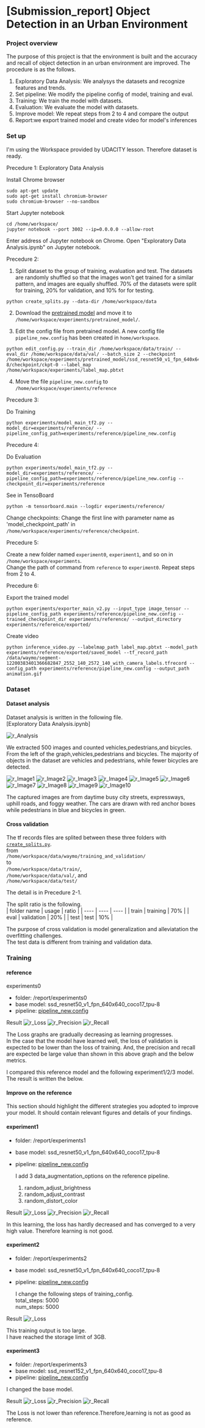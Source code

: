 # [Submission_report] Object Detection in an Urban Environment

### Project overview
The purpose of this project is that the environment is built and the accuracy and recall of object detection in an urban environment are improved.
The procedure is as the follows.
1. Exploratory Data Analysis: We analysys the datasets and recognize features and trends.
2. Set pipeline: We modify the pipeline config of model, training and eval.
3. Training: We train the model with datasets.
4. Evaluation: We evaluate the model with datasets.
5. Improve model: We repeat steps from 2 to 4 and compare the output
6. Report:we export trained model and create video for model's inferences

### Set up
I'm using the Workspace provided by UDACITY lesson.
Therefore dataset is ready.



Precedure 1: Exploratory Data Analysis

Install Chrome browser
```
sudo apt-get update
sudo apt-get install chromium-browser
sudo chromium-browser --no-sandbox
```
Start Jupyter notebook
```
cd /home/workspace/
jupyter notebook --port 3002 --ip=0.0.0.0 --allow-root
```
Enter address of Jupyter notebook on Chrome.
Open "Exploratory Data Analysis.ipynb" on Jupyter notebook.

Precedure 2:
1. Split dataset to the group of training, evaluation and test.
The datasets are randomly shuffled so that the images won't get trained for a similar pattern, and images are equally shuffled.
70% of the datasets were split for training, 20% for validation, and 10% for for testing. 
```
python create_splits.py --data-dir /home/workspace/data
```
2. Download the [pretrained model](http://download.tensorflow.org/models/object_detection/tf2/20200711/ssd_resnet50_v1_fpn_640x640_coco17_tpu-8.tar.gz) and move it to `/home/workspace/experiments/pretrained_model/`.

3. Edit the config file from pretrained model. A new config file `pipeline_new.config` has been created in `home/workspace`.
```
python edit_config.py --train_dir /home/workspace/data/train/ --eval_dir /home/workspace/data/val/ --batch_size 2 --checkpoint /home/workspace/experiments/pretrained_model/ssd_resnet50_v1_fpn_640x640_coco17_tpu-8/checkpoint/ckpt-0 --label_map /home/workspace/experiments/label_map.pbtxt
```
4. Move the file `pipeline_new.config` to `/home/workspace/experiments/reference`

Precedure 3:

Do Training
```
python experiments/model_main_tf2.py --model_dir=experiments/reference/ --pipeline_config_path=experiments/reference/pipeline_new.config
```

Precedure 4:

Do Evaluation
```
python experiments/model_main_tf2.py --model_dir=experiments/reference/ --pipeline_config_path=experiments/reference/pipeline_new.config --checkpoint_dir=experiments/reference
```
See in TensoBoard
```
python -m tensorboard.main --logdir experiments/reference/
```

Change checkpoints: Change the first line with parameter name as 'model_checkpoint_path' in `/home/workspace/experiments/reference/checkpoint`.

Precedure 5:

Create a new folder named `experiment0`, `experiment1`, and so on in `/home/workspace/experiments`.  
Change the path of command from `reference` to `experiment0`.
Repeat steps from 2 to 4.


Precedure 6:

Export the trained model
```
python experiments/exporter_main_v2.py --input_type image_tensor --pipeline_config_path experiments/reference/pipeline_new.config --trained_checkpoint_dir experiments/reference/ --output_directory experiments/reference/exported/
```
Create video
```
python inference_video.py --labelmap_path label_map.pbtxt --model_path experiments/reference/exported/saved_model --tf_record_path /data/waymo/segment-12200383401366682847_2552_140_2572_140_with_camera_labels.tfrecord --config_path experiments/reference/pipeline_new.config --output_path animation.gif
```

### Dataset
#### Dataset analysis

Dataset analysis is written in the following file.  
[Exploratory Data Analysis.ipynb]


![r_Analysis](/figure/Analysis2.png)

We extracted 500 images and counted vehicles,pedestrians,and bicycles.
From the left of the graph,vehicles,pedestrians and bicycles.
The majority of objects in the dataset are vehicles and pedestrians, while fewer bicycles are detected.

![r_Image1](/figure/download1.png)
![r_Image2](/figure/download2.png)
![r_Image3](/figure/download3.png)
![r_Image4](/figure/download4.png)
![r_Image5](/figure/download5.png)
![r_Image6](/figure/download6.png)
![r_Image7](/figure/download7.png)
![r_Image8](/figure/download8.png)
![r_Image9](/figure/download9.png)
![r_Image10](/figure/download10.png)


The captured images are from daytime busy city streets, expressways, uphill roads, and foggy weather. 
The cars are drawn with red anchor boxes while pedestrians in blue and bicycles in green. 


#### Cross validation
The tf records files are splited between these three folders with [`create_splits.py`](create_splits.py).  
from  
`/home/workspace/data/waymo/training_and_validation/`  
to  
`/home/workspace/data/train/`,  
`/home/workspace/data/val/`, and  
`/home/workspace/data/test/`

The detail is in Precedure 2-1.

The split ratio is the following.  
| folder name  | usage      | ratio |
| ----         | ----       | ----  |
| train        | training   | 70%   |
| eval         | validation | 20%   |
| test         | test       | 10%   |

The purpose of cross validation is model generalization and alleviatation the overfitting challenges.  
The test data is different from training and validation data.

### Training
#### reference

experiments0
- folder: /report/experiments0
- base model: ssd_resnet50_v1_fpn_640x640_coco17_tpu-8  
- pipeline: [pipeline_new.config](/report/experiments0/pipeline_new.config)    

Result
![r_Loss](/report/experiments0/tensorboard/Loss.png)
![r_Precision](/report/experiments0/tensorboard/DetectionBoxes_Precision.png)
![r_Recall](/report/experiments0/tensorboard/DetectionBoxes_Recall.png)

The Loss graphs are gradually decreasing as learning progresses.  
In the case that the model have learned well, the loss of validation is expected to be lower than the loss of training.
And, the precision and recall are expected be large value than shown in this above graph and the below metrics.  


I compared this reference model and the following experiment1/2/3 model. The result is written the below.

#### Improve on the reference
This section should highlight the different strategies you adopted to improve your model. It should contain relevant figures and details of your findings.

#### experiment1
- folder: /report/experiments1
- base model: ssd_resnet50_v1_fpn_640x640_coco17_tpu-8  
- pipeline: [pipeline_new.config](/report/experiments1/pipeline_new.config)    

  I add 3 data_augmentation_options on the reference pipeline.  
  1. random_adjust_brightness
  2. random_adjust_contrast
  3. random_distort_color


Result
![r_Loss](/report/experiments1/tensorboard/Loss.png)
![r_Precision](/report/experiments1/tensorboard/DetectionBoxes_Precision.png)
![r_Recall](/report/experiments1/tensorboard/DetectionBoxes_Recall.png)

In this learning, the loss has hardly decreased and has converged to a very high value.
Therefore learning is not good. 


#### experiment2
- folder: /report/experiments2
- base model: ssd_resnet50_v1_fpn_640x640_coco17_tpu-8  
- pipeline: [pipeline_new.config](/report/experiments2/pipeline_new.config)    

  I change the following steps of training_config.  
  total_steps: 5000  
  num_steps: 5000

Result
![r_Loss](/report/experiments2/tensorboard/Loss.png)

This training output is too large.  
I have reached the storage limit of 3GB.  



#### experiment3
- folder: /report/experiments3
- base model: ssd_resnet152_v1_fpn_640x640_coco17_tpu-8  
- pipeline: [pipeline_new.config](/report/experiments3/pipeline_new.config)    

I changed the base model.

Result
![r_Loss](/report/experiments3/tensorboard/Loss.png)
![r_Precision](/report/experiments3/tensorboard/DetectionBoxes_Precision.png)
![r_Recall](/report/experiments3/tensorboard/DetectionBoxes_Recall.png)

The Loss is not lower than reference.Therefore,learning is not as good as reference.



